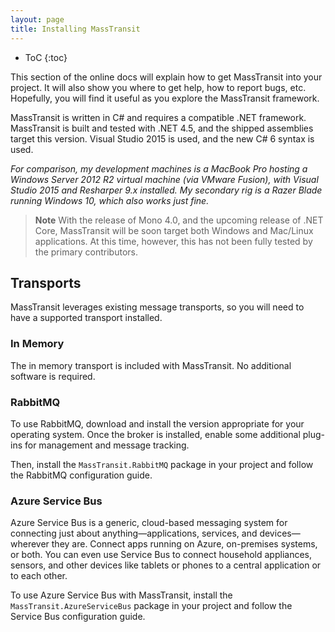 ```yaml
---
layout: page
title: Installing MassTransit
---
```


* ToC
{:toc}

This section of the online docs will explain how to get MassTransit into your project. It will also show you where to get help, how to report bugs, etc. Hopefully, you will find it useful as you explore the MassTransit framework.

MassTransit is written in C# and requires a compatible .NET framework. MassTransit is built and tested with .NET 4.5, and the shipped assemblies target this version. Visual Studio 2015 is used, and the new C# 6 syntax is used.

_For comparison, my development machines is a MacBook Pro hosting a Windows Server 2012 R2 virtual machine (via VMware Fusion), with Visual Studio 2015 and Resharper 9.x installed. My secondary rig is a Razer Blade running Windows 10, which also works just fine._

> **Note**
> With the release of Mono 4.0, and the upcoming release of .NET Core, MassTransit will be soon target both Windows and Mac/Linux applications. At this time, however, this has not been fully tested by the primary contributors.

## Transports
MassTransit leverages existing message transports, so you will need to have a supported transport installed.

### In Memory
The in memory transport is included with MassTransit. No additional software is required.

### RabbitMQ
To use RabbitMQ, download and install the version appropriate for your operating system. Once the broker is installed, enable some additional plug-ins for management and message tracking.

Then, install the `MassTransit.RabbitMQ` package in your project and follow the RabbitMQ configuration guide.

### Azure Service Bus
Azure Service Bus is a generic, cloud-based messaging system for connecting just about anything—applications, services, and devices—wherever they are. Connect apps running on Azure, on-premises systems, or both. You can even use Service Bus to connect household appliances, sensors, and other devices like tablets or phones to a central application or to each other.

To use Azure Service Bus with MassTransit, install the `MassTransit.AzureServiceBus` package in your project and follow the Service Bus configuration guide.
